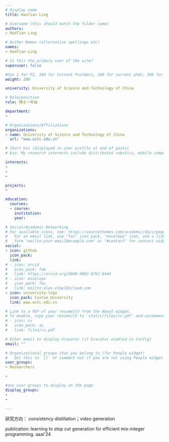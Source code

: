 ```yaml
---
# Display name
title: HaoTian Ling

# Username (this should match the folder name)
authors:
- HaoTian Ling

# Author Names (alternative spellings etc)
names:
- HaoTian Ling

# Is this the primary user of the site?
superuser: false

#Use 1 for PI, 100 for Current Postdocs, 200 for current phds, 300 for current masters, 400 for current undergrads, 800 for alum postdocs, 810 for alum phds, 820 for alum masters, and 830 for alum undergrads, 900 for tools, 1000 for projects
weight: 200

university: University of Science and Technology of China

# Role/position
role: 博士一年级

department:
- 

# Organizations/Affiliations
organizations:
- name: University of Science and Technology of China
  url: "www.ustc.edu.cn"

# Short bio (displayed in user profile at end of posts)
# bio: My research interests include distributed robotics, mobile computing and programmable matter.

interests:
- 
- 
- 

projects:
- 

education:
  courses:
  - course: 
    institution: 
    year: 

# Social/Academic Networking
# For available icons, see: https://sourcethemes.com/academic/docs/page-builder/#icons
#   For an email link, use "fas" icon pack, "envelope" icon, and a link in the
#   form "mailto:your-email@example.com" or "#contact" for contact widget.
social:
- icon: github
  icon_pack: 
  link: 
# - icon: orcid
#   icon_pack: fab
#   link: https://orcid.org/0000-0002-8762-8444
# - icon: envelope
#   icon_pack: fas
#   link: mailto:alex_elbel@icloud.com
- icon: university-logo
  icon_pack: Custom_University
  link: www.ustc.edu.cn

# Link to a PDF of your resume/CV from the About widget.
# To enable, copy your resume/CV to `static/files/cv.pdf` and uncomment the lines below.
# - icon: cv
#   icon_pack: ai
#   link: files/cv.pdf

# Enter email to display Gravatar (if Gravatar enabled in Config)
email: ""

# Organizational groups that you belong to (for People widget)
#   Set this to `[]` or comment out if you are not using People widget.
user_groups:
- Researchers

-

#any user groups to display on the page
display_groups:
- 
- 

---
```

研究方向：
consistency distillation；video generation

publication:
learning to stop cut generation for efficient mix-integer programming. aaai'24
